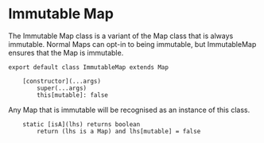 # Immutable Map

The Immutable Map class is a variant of the Map class that is always immutable. Normal Maps can opt-in to being immutable, but ImmutableMap ensures that the Map is immutable.

```lithium
export default class ImmutableMap extends Map

	[constructor](...args)
		super(...args)
		this[mutable]: false

```
Any Map that is immutable will be recognised as an instance of this class.
```lithium
	static [isA](lhs) returns boolean
		return (lhs is a Map) and lhs[mutable] = false
```